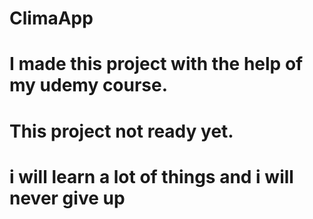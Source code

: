 # ClimaApp
# I made this project with the help of my udemy course.
# This project not ready yet.
# i will learn a lot of things and i will never give up
